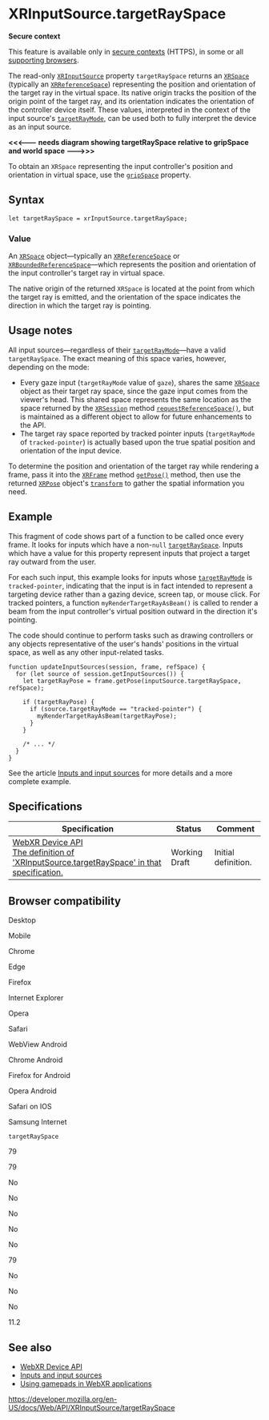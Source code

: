 XRInputSource.targetRaySpace
============================

**Secure context**

This feature is available only in [secure contexts](https://developer.mozilla.org/en-US/docs/Web/Security/Secure_Contexts) (HTTPS), in some or all [supporting browsers](#browser_compatibility).

The read-only [`XRInputSource`](../xrinputsource) property `targetRaySpace` returns an [`XRSpace`](../xrspace) (typically an [`XRReferenceSpace`](../xrreferencespace)) representing the position and orientation of the target ray in the virtual space. Its native origin tracks the position of the origin point of the target ray, and its orientation indicates the orientation of the controller device itself. These values, interpreted in the context of the input source's [`targetRayMode`](targetraymode), can be used both to fully interpret the device as an input source.

**&lt;&lt;&lt;--- needs diagram showing targetRaySpace relative to gripSpace and world space ---&gt;&gt;&gt;**

To obtain an `XRSpace` representing the input controller's position and orientation in virtual space, use the [`gripSpace`](gripspace) property.

Syntax
------

    let targetRaySpace = xrInputSource.targetRaySpace;

### Value

An [`XRSpace`](../xrspace) object—typically an [`XRReferenceSpace`](../xrreferencespace) or [`XRBoundedReferenceSpace`](../xrboundedreferencespace)—which represents the position and orientation of the input controller's target ray in virtual space.

The native origin of the returned `XRSpace` is located at the point from which the target ray is emitted, and the orientation of the space indicates the direction in which the target ray is pointing.

Usage notes
-----------

All input sources—regardless of their [`targetRayMode`](targetraymode)—have a valid `targetRaySpace`. The exact meaning of this space varies, however, depending on the mode:

-   Every gaze input (`targetRayMode` value of `gaze`), shares the same [`XRSpace`](../xrspace) object as their target ray space, since the gaze input comes from the viewer's head. This shared space represents the same location as the space returned by the [`XRSession`](../xrsession) method [`requestReferenceSpace()`](../xrsession/requestreferencespace), but is maintained as a different object to allow for future enhancements to the API.
-   The target ray space reported by tracked pointer inputs (`targetRayMode` of `tracked-pointer`) is actually based upon the true spatial position and orientation of the input device.

To determine the position and orientation of the target ray while rendering a frame, pass it into the [`XRFrame`](../xrframe) method [`getPose()`](../xrframe/getpose) method, then use the returned [`XRPose`](../xrpose) object's [`transform`](../xrpose/transform) to gather the spatial information you need.

Example
-------

This fragment of code shows part of a function to be called once every frame. It looks for inputs which have a non-`null` [`targetRaySpace`](targetrayspace). Inputs which have a value for this property represent inputs that project a target ray outward from the user.

For each such input, this example looks for inputs whose [`targetRayMode`](targetraymode) is `tracked-pointer`, indicating that the input is in fact intended to represent a targeting device rather than a gazing device, screen tap, or mouse click. For tracked pointers, a function `myRenderTargetRayAsBeam()` is called to render a beam from the input controller's virtual position outward in the direction it's pointing.

The code should continue to perform tasks such as drawing controllers or any objects representative of the user's hands' positions in the virtual space, as well as any other input-related tasks.

    function updateInputSources(session, frame, refSpace) {
      for (let source of session.getInputSources()) {
        let targetRayPose = frame.getPose(inputSource.targetRaySpace, refSpace);

        if (targetRayPose) {
          if (source.targetRayMode == "tracked-pointer") {
            myRenderTargetRayAsBeam(targetRayPose);
          }
        }

        /* ... */
      }
    }

See the article [Inputs and input sources](../webxr_device_api/inputs) for more details and a more complete example.

Specifications
--------------

<table><thead><tr class="header"><th>Specification</th><th>Status</th><th>Comment</th></tr></thead><tbody><tr class="odd"><td><a href="https://immersive-web.github.io/webxr/#dom-xrinputsource-targetrayspace">WebXR Device API<br />
<span class="small">The definition of 'XRInputSource.targetRaySpace' in that specification.</span></a></td><td><span class="spec-wd">Working Draft</span></td><td>Initial definition.</td></tr></tbody></table>

Browser compatibility
---------------------

Desktop

Mobile

Chrome

Edge

Firefox

Internet Explorer

Opera

Safari

WebView Android

Chrome Android

Firefox for Android

Opera Android

Safari on IOS

Samsung Internet

`targetRaySpace`

79

79

No

No

No

No

No

79

No

No

No

11.2

See also
--------

-   [WebXR Device API](../webxr_device_api)
-   [Inputs and input sources](../webxr_device_api/inputs)
-   [Using gamepads in WebXR applications](https://developer.mozilla.org/en-US/docs/Web/WebXR%20Device%20API/Gamepads)

<a href="https://developer.mozilla.org/en-US/docs/Web/API/XRInputSource/targetRaySpace" class="_attribution-link">https://developer.mozilla.org/en-US/docs/Web/API/XRInputSource/targetRaySpace</a>
